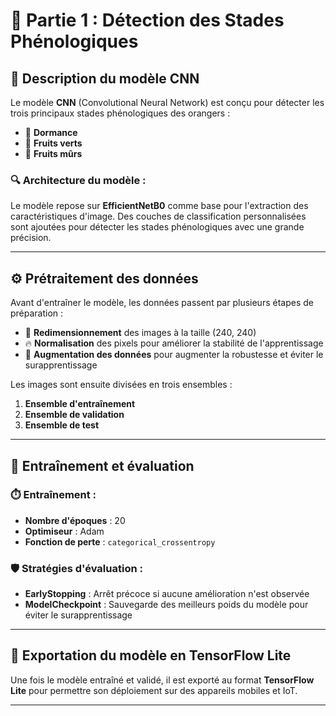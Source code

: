 
# 🌱 Partie 1 : Détection des Stades Phénologiques

## 🧠 Description du modèle CNN

Le modèle **CNN** (Convolutional Neural Network) est conçu pour détecter les trois principaux stades phénologiques des orangers :

- 🌿 **Dormance**
- 🍃 **Fruits verts**
- 🍊 **Fruits mûrs**

### 🔍 Architecture du modèle :
Le modèle repose sur **EfficientNetB0** comme base pour l'extraction des caractéristiques d'image. Des couches de classification personnalisées sont ajoutées pour détecter les stades phénologiques avec une grande précision.

---

## ⚙️ Prétraitement des données

Avant d'entraîner le modèle, les données passent par plusieurs étapes de préparation :

- 🔄 **Redimensionnement** des images à la taille (240, 240)
- 🔥 **Normalisation** des pixels pour améliorer la stabilité de l'apprentissage
- 🔄 **Augmentation des données** pour augmenter la robustesse et éviter le surapprentissage

Les images sont ensuite divisées en trois ensembles :

1. **Ensemble d'entraînement**
2. **Ensemble de validation**
3. **Ensemble de test**

---

## 🚀 Entraînement et évaluation

### ⏱️ Entraînement :
- **Nombre d'époques** : 20
- **Optimiseur** : Adam
- **Fonction de perte** : `categorical_crossentropy`

### 🛡️ Stratégies d'évaluation :
- **EarlyStopping** : Arrêt précoce si aucune amélioration n'est observée
- **ModelCheckpoint** : Sauvegarde des meilleurs poids du modèle pour éviter le surapprentissage

---

## 📱 Exportation du modèle en TensorFlow Lite

Une fois le modèle entraîné et validé, il est exporté au format **TensorFlow Lite** pour permettre son déploiement sur des appareils mobiles et IoT.

---

